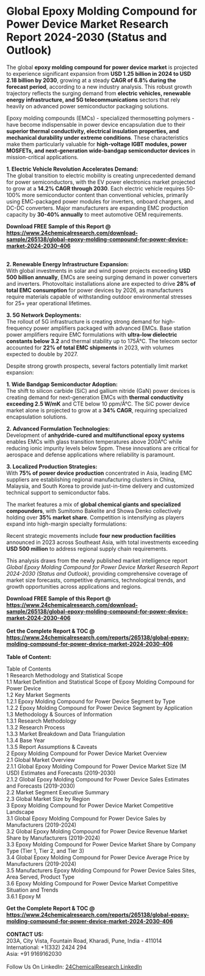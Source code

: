 <h1>Global Epoxy Molding Compound for Power Device Market Research Report 2024-2030 (Status and Outlook)</h1><p>The global <strong>epoxy molding compound for power device market</strong> is projected to experience significant expansion from <strong>USD 1.25 billion in 2024 to USD 2.18 billion by 2030</strong>, growing at a steady <strong>CAGR of 6.8% during the forecast period</strong>, according to a new industry analysis. This robust growth trajectory reflects the surging demand from <strong>electric vehicles, renewable energy infrastructure, and 5G telecommunications</strong> sectors that rely heavily on advanced power semiconductor packaging solutions.</p><p>Epoxy molding compounds (EMCs) - specialized thermosetting polymers - have become indispensable in power device encapsulation due to their <strong>superior thermal conductivity, electrical insulation properties, and mechanical durability under extreme conditions</strong>. These characteristics make them particularly valuable for <strong>high-voltage IGBT modules, power MOSFETs, and next-generation wide-bandgap semiconductor devices</strong> in mission-critical applications.</p><p><strong>1. Electric Vehicle Revolution Accelerates Demand:</strong><br>
The global transition to electric mobility is creating unprecedented demand for power semiconductors, with the EV power electronics market projected to grow at a <strong>14.2% CAGR through 2030</strong>. Each electric vehicle requires 50-100% more semiconductor content than conventional vehicles, primarily using EMC-packaged power modules for inverters, onboard chargers, and DC-DC converters. Major manufacturers are expanding EMC production capacity by <strong>30-40% annually</strong> to meet automotive OEM requirements.</p><div><b>Download FREE Sample of this Report @ 
            <a href="https://www.24chemicalresearch.com/download-sample/265138/global-epoxy-molding-compound-for-power-device-market-2024-2030-406">
            https://www.24chemicalresearch.com/download-sample/265138/global-epoxy-molding-compound-for-power-device-market-2024-2030-406</a></b></div><br><p><strong>2. Renewable Energy Infrastructure Expansion:</strong><br>
With global investments in solar and wind power projects exceeding <strong>USD 500 billion annually</strong>, EMCs are seeing surging demand in power converters and inverters. Photovoltaic installations alone are expected to drive <strong>28% of total EMC consumption</strong> for power devices by 2026, as manufacturers require materials capable of withstanding outdoor environmental stresses for 25+ year operational lifetimes.</p><p><strong>3. 5G Network Deployments:</strong><br>
The rollout of 5G infrastructure is creating strong demand for high-frequency power amplifiers packaged with advanced EMCs. Base station power amplifiers require EMC formulations with <strong>ultra-low dielectric constants below 3.2</strong> and thermal stability up to 175Â°C. The telecom sector accounted for <strong>22% of total EMC shipments</strong> in 2023, with volumes expected to double by 2027.</p><p>Despite strong growth prospects, several factors potentially limit market expansion:</p><p><strong>1. Wide Bandgap Semiconductor Adoption:</strong><br>
The shift to silicon carbide (SiC) and gallium nitride (GaN) power devices is creating demand for next-generation EMCs with <strong>thermal conductivity exceeding 2.5 W/mK</strong> and CTE below 10 ppm/Â°C. The SiC power device market alone is projected to grow at a <strong>34% CAGR</strong>, requiring specialized encapsulation solutions.</p><p><strong>2. Advanced Formulation Technologies:</strong><br>
Development of <strong>anhydride-cured and multifunctional epoxy systems</strong> enables EMCs with glass transition temperatures above 200Â°C while reducing ionic impurity levels below 5ppm. These innovations are critical for aerospace and defense applications where reliability is paramount.</p><p><strong>3. Localized Production Strategies:</strong><br>
With <strong>75% of power device production</strong> concentrated in Asia, leading EMC suppliers are establishing regional manufacturing clusters in China, Malaysia, and South Korea to provide just-in-time delivery and customized technical support to semiconductor fabs.</p><p>The market features a mix of <strong>global chemical giants and specialized compounders</strong>, with Sumitomo Bakelite and Showa Denko collectively holding over <strong>35% market share</strong>. Competition is intensifying as players expand into high-margin specialty formulations:</p><p>Recent strategic movements include <strong>four new production facilities</strong> announced in 2023 across Southeast Asia, with total investments exceeding <strong>USD 500 million</strong> to address regional supply chain requirements.</p><p>This analysis draws from the newly published market intelligence report <em>Global Epoxy Molding Compound for Power Device Market Research Report 2024-2030 (Status and Outlook)</em>, providing comprehensive coverage of market size forecasts, competitive dynamics, technological trends, and growth opportunities across applications and regions.</p><div><b>Download FREE Sample of this Report @ 
            <a href="https://www.24chemicalresearch.com/download-sample/265138/global-epoxy-molding-compound-for-power-device-market-2024-2030-406">
            https://www.24chemicalresearch.com/download-sample/265138/global-epoxy-molding-compound-for-power-device-market-2024-2030-406</a></b></div><br><div><b>Get the Complete Report & TOC @ 
            <a href="https://www.24chemicalresearch.com/reports/265138/global-epoxy-molding-compound-for-power-device-market-2024-2030-406">
            https://www.24chemicalresearch.com/reports/265138/global-epoxy-molding-compound-for-power-device-market-2024-2030-406</a></b></div><br>
            <b>Table of Content:</b><p>Table of Contents<br />
1 Research Methodology and Statistical Scope<br />
1.1 Market Definition and Statistical Scope of Epoxy Molding Compound for Power Device<br />
1.2 Key Market Segments<br />
1.2.1 Epoxy Molding Compound for Power Device Segment by Type<br />
1.2.2 Epoxy Molding Compound for Power Device Segment by Application<br />
1.3 Methodology & Sources of Information<br />
1.3.1 Research Methodology<br />
1.3.2 Research Process<br />
1.3.3 Market Breakdown and Data Triangulation<br />
1.3.4 Base Year<br />
1.3.5 Report Assumptions & Caveats<br />
2 Epoxy Molding Compound for Power Device Market Overview<br />
2.1 Global Market Overview<br />
2.1.1 Global Epoxy Molding Compound for Power Device Market Size (M USD) Estimates and Forecasts (2019-2030)<br />
2.1.2 Global Epoxy Molding Compound for Power Device Sales Estimates and Forecasts (2019-2030)<br />
2.2 Market Segment Executive Summary<br />
2.3 Global Market Size by Region<br />
3 Epoxy Molding Compound for Power Device Market Competitive Landscape<br />
3.1 Global Epoxy Molding Compound for Power Device Sales by Manufacturers (2019-2024)<br />
3.2 Global Epoxy Molding Compound for Power Device Revenue Market Share by Manufacturers (2019-2024)<br />
3.3 Epoxy Molding Compound for Power Device Market Share by Company Type (Tier 1, Tier 2, and Tier 3)<br />
3.4 Global Epoxy Molding Compound for Power Device Average Price by Manufacturers (2019-2024)<br />
3.5 Manufacturers Epoxy Molding Compound for Power Device Sales Sites, Area Served, Product Type<br />
3.6 Epoxy Molding Compound for Power Device Market Competitive Situation and Trends<br />
3.6.1 Epoxy M</p><div><b>Get the Complete Report & TOC @ 
            <a href="https://www.24chemicalresearch.com/reports/265138/global-epoxy-molding-compound-for-power-device-market-2024-2030-406">
            https://www.24chemicalresearch.com/reports/265138/global-epoxy-molding-compound-for-power-device-market-2024-2030-406</a></b></div><br><b>CONTACT US:</b><br>
            203A, City Vista, Fountain Road, Kharadi, Pune, India - 411014<br>
            International: +1(332) 2424 294<br>
            Asia: +91 9169162030 <br><br>
            Follow Us On LinkedIn: <a href="https://www.linkedin.com/company/24chemicalresearch/">24ChemicalResearch LinkedIn</a>